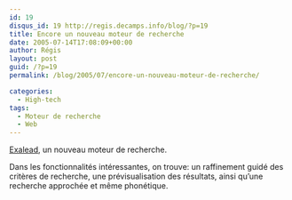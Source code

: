 ```yaml
---
id: 19
disqus_id: 19 http://regis.decamps.info/blog/?p=19
title: Encore un nouveau moteur de recherche
date: 2005-07-14T17:08:09+00:00
author: Régis
layout: post
guid: /?p=19
permalink: /blog/2005/07/encore-un-nouveau-moteur-de-recherche/

categories:
  - High-tech
tags:
  - Moteur de recherche
  - Web
---
```

[Exalead](http://beta.exalead.fr/search), un nouveau moteur de recherche.

Dans les fonctionnalités intéressantes, on trouve: un raffinement guidé des critères de recherche, une prévisualisation des résultats, ainsi qu’une recherche approchée et même phonétique.
